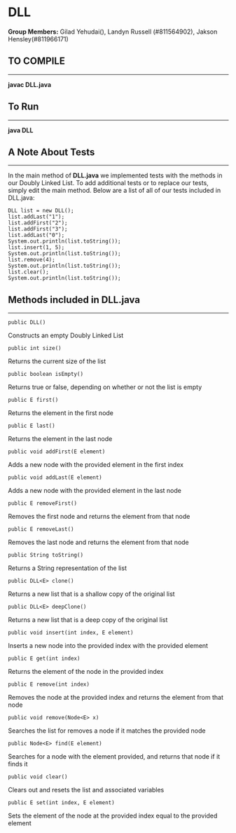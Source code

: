# DLL

**Group Members:** Gilad Yehudai(), Landyn Russell (#811564902), Jakson Hensley(#811966171)

## TO COMPILE

---

**javac DLL.java**


## To Run

---

**java DLL**

## A Note About Tests

---

In the main method of **DLL.java** we implemented tests with the methods in our Doubly Linked List. To add additional tests or to replace our tests, simply edit the main method. Below are a list of all of our tests included in DLL.java:

    DLL list = new DLL();
    list.addLast("1"); 
    list.addFirst("2");
    list.addFirst("3");
    list.addLast("0");
    System.out.println(list.toString());
    list.insert(1, 5);
    System.out.println(list.toString());
    list.remove(4);
    System.out.println(list.toString());   
    list.clear();
    System.out.println(list.toString());   

## Methods included in DLL.java

---

    public DLL()
Constructs an empty Doubly Linked List

    public int size()
Returns the current size of the list

    public boolean isEmpty()
Returns true or false, depending on whether or not the list is empty

    public E first()
Returns the element in the first node

    public E last()
Returns the element in the last node

    public void addFirst(E element)
Adds a new node with the provided element in the first index

    public void addLast(E element)
Adds a new node with the provided element in the last node

    public E removeFirst()
Removes the first node and returns the element from that node

    public E removeLast()
Removes the last node and returns the element from that node

    public String toString()
Returns a String representation of the list

    public DLL<E> clone()
Returns a new list that is a shallow copy of the original list

    public DLL<E> deepClone()
Returns a new list that is a deep copy of the original list

    public void insert(int index, E element)
Inserts a new node into the provided index with the provided element

    public E get(int index)
Returns the element of the node in the provided index

    public E remove(int index)
Removes the node at the provided index and returns the element from that node

    public void remove(Node<E> x)
Searches the list for removes a node if it matches the provided node

    public Node<E> find(E element)
Searches for a node with the element provided, and returns that node if it finds it

    public void clear()
Clears out and resets the list and associated variables

    public E set(int index, E element)
Sets the element of the node at the provided index equal to the provided element
